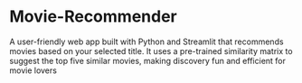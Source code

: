 # Movie-Recommender
A user-friendly web app built with Python and Streamlit that recommends movies based on your selected title. It uses a pre-trained similarity matrix to suggest the top five similar movies, making discovery fun and efficient for movie lovers

